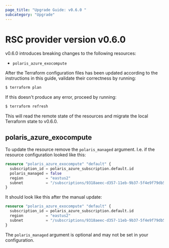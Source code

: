 ```yaml
---
page_title: "Upgrade Guide: v0.6.0 "
subcategory: "Upgrade"
---
```


# RSC provider version v0.6.0
v0.6.0 introduces breaking changes to the following resources:
* `polaris_azure_exocompute`

After the Terraform configuration files has been updated according to the instructions in this guide, validate their
correctness by running:
```bash
$ terraform plan
```

If this doesn't produce any error, proceed by running:
```bash
$ terraform refresh
```
This will read the remote state of the resources and migrate the local Terraform state to v0.6.0.

## polaris_azure_exocompute
To update the resource remove the `polaris_managed` argument. I.e. if the resource configuration looked like this:
```terraform
resource "polaris_azure_exocompute" "default" {
  subscription_id = polaris_azure_subscription.default.id
  polaris_managed = false
  region          = "eastus2"
  subnet          = "/subscriptions/9318aeec-d357-11eb-9b37-5f4e9f79db5d/.../subnets/default"
}
```

It should look like this after the manual update:
```terraform
resource "polaris_azure_exocompute" "default" {
  subscription_id = polaris_azure_subscription.default.id
  region          = "eastus2"
  subnet          = "/subscriptions/9318aeec-d357-11eb-9b37-5f4e9f79db5d/.../subnets/default"
}
```

The `polaris_managed` argument is optional and may not be set in your configuration.
